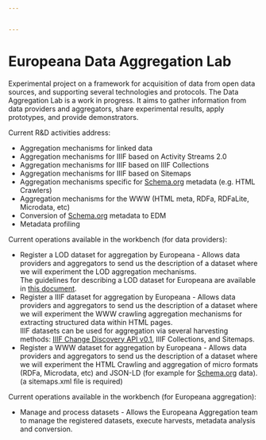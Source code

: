```yaml
---


---
```


<h1 id="europeana-data-aggregation-lab">Europeana Data Aggregation Lab</h1>
<p>Experimental project on a framework for acquisition of data from open data sources, and supporting several technologies and protocols.  The Data Aggregation Lab is a work in progress. It aims to gather information from data providers and aggregators, share experimental results, apply prototypes, and provide demonstrators.</p>
<p>Current R&amp;D activities address:</p>
<ul>
<li>Aggregation mechanisms for linked data</li>
<li>Aggregation mechanisms for IIIF based on Activity Streams 2.0</li>
<li>Aggregation mechanisms for IIIF based on IIIF Collections</li>
<li>Aggregation mechanisms for IIIF based on Sitemaps</li>
<li>Aggregation mechanisms specific for <a href="http://Schema.org">Schema.org</a> metadata (e.g. HTML Crawlers)</li>
<li>Aggregation mechanisms for the WWW (HTML meta, RDFa, RDFaLite, Microdata, etc)</li>
<li>Conversion of <a href="http://Schema.org">Schema.org</a> metadata to EDM</li>
<li>Metadata profiling</li>
</ul>
<p>Current operations available in the workbench (for data providers):</p>
<ul>
<li>Register a LOD dataset for aggregation by Europeana - Allows data providers and aggregators to send us the description of a dataset where we will experiment the LOD aggregation mechanisms.<br>
The guidelines for describing a LOD dataset for Europeana are available in <a href="https://github.com/nfreire/data-aggregation-lab/blob/master/opaf-documentation/SpecifyingLodDatasetForEuropeana.md">this document</a>.</li>
<li>Register a IIIF dataset for aggregation by Europeana - Allows data providers and aggregators to send us the description of a dataset where we will experiment the WWW crawling aggregation mechanisms for extracting structured data within HTML pages.<br>
IIIF datasets can be used for aggregation via several harvesting methods: <a href="http://preview.iiif.io/api/discovery/api/discovery/0.1/">IIIF Change Discovery API v0.1</a>, IIIF Collections, and Sitemaps.</li>
<li>Register a WWW dataset for aggregation by Europeana - Allows data providers and aggregators to send us the description of a dataset where we will experiment the HTML Crawling and aggregation of micro formats (RDFa, Microdata, etc) and JSON-LD (for example for <a href="http://Schema.org">Schema.org</a> data).<br>
(a sitemaps.xml file is required)</li>
</ul>
<p>Current operations available in the workbench (for Europeana aggregation):</p>
<ul>
<li>Manage and process datasets - Allows the Europeana Aggregation team to manage the registered datasets, execute harvests, metadata analysis and conversion.</li>
</ul>

